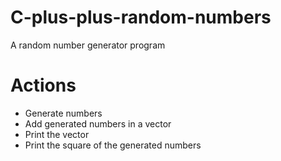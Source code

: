 # C-plus-plus-random-numbers
A random number generator program

# Actions
- Generate numbers
- Add generated numbers in a vector
- Print the vector
- Print the square of the generated numbers
